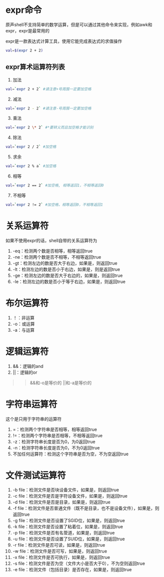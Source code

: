 # expr命令
原声shell不支持简单的数学运算，但是可以通过其他命令来实现，例如awk和expr，expr是最常用的

expr是一款表达式计算工具，使用它能完成表达式的求值操作

```bash
val=$(expr 2 + 2)
```

## expr算术运算符列表
1. 加法
```bash
val=`expr 2 + 2` #请注意+号周围一定要加空格
```
2. 减法
```bash
val=`expr 2 - 2` #请注意-号周围一定要加空格
```
3. 乘法
```bash
val=`expr 2 \* 2` #*要转义而且加空格才能识别
```
4. 除法
```bash
val=`expr 2 / 2` #加空格
```
5. 求余
```bash
val=`expr 2 % a` #加空格
```
6. 相等
```bash
val=`expr 2 == 2` #加空格, 相等返回1，不相等返回0
```
7. 不相等
```bash
val=`expr 2 != 2` #加空格，相等返回0，不相等返回1
```
# 关系运算符
如果不使用expr的话，shell自带的关系运算符为
1. -eq：检测两个数是否相等，相等返回true
2. -ne：检测两个数是否不相等，不相等返回true
3. -gt：检测左边的数是否大于右边，如果是，则返回true
4. -lt：检测左边的数是否小于右边，如果是，则是返回true
5. -ge：检测左边的数是否大于右边的，如果是，则返回true
6. -le：检测左边的数是否小于等于右边，如果是，则返回true

# 布尔运算符
1. ！：非运算
2. -o：或运算
3. -a：与运算

# 逻辑运算符
1. &&：逻辑的and
2. ||：逻辑的or

>> &&和-o是等价的
>> ||和-a是等价的

# 字符串运算符
这个是只用于字符串的运算符
1. =：检测两个字符串是否相等，相等返回true
2. !=：检测两个字符串是否相等，不相等返回true
3. -z：检测字符串长度是否为0，为0返回true
4. -n：检测字符串长度是否为0，不为0返回true
5. 不加任何运算符：检测这个字符串是否为空，不为空返回true

# 文件测试运算符
1. -b file：检测文件是否块设备文件，如果是，则返回true
2. -c file：检测文件是否是字符设备文件，如果是，则返回true
3. -d file：检测文件是否是目录，如果是，则返回true
4. -f file：检测文件是否普通文件（既不是目录，也不是设备文件），如果是，则返回true
5. -g file：检测文件是否设置了SGID位，如果是，则返回true
6. -k file：检测文件是否设置了粘着位，如果是，则返回true
7. -p file：检测文件是否有名管道，如果是，则返回true
8. -u file：检测文件是否设置了SUID位，如果是，则返回true
9. -r file：检测文件是否可读，如果是，则返回true
10. -w file：检测文件是否可写，如果是，则返回true
11. -x file：检测文件是否可执行，如果是，则返回true
12. -s file：检测文件是否为空（文件大小是否大于0），不为空则返回true
13. -e file：检测文件（包括目录）是否存在，如果是，则返回true
